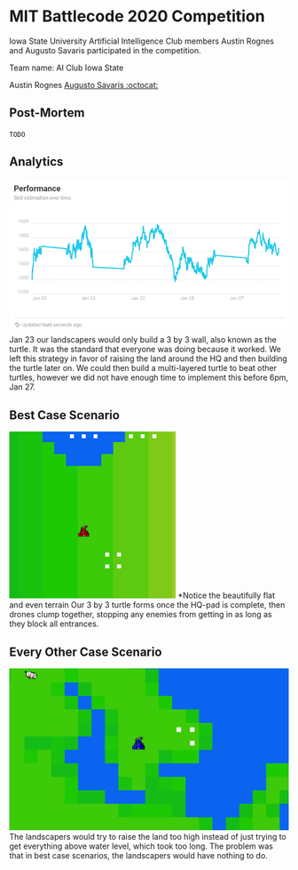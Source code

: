 # MIT Battlecode 2020 Competition
Iowa State University Artificial Intelligence Club members Austin Rognes and Augusto Savaris participated in the competition.

Team name: AI Club Iowa State

Austin Rognes
[Augusto Savaris :octocat:](https://github.com/augusto-menezes-savaris)

## Post-Mortem
    TODO

## Analytics
![Points over time analytic](Annotation0.png)
Jan 23 our landscapers would only build a 3 by 3 wall, also known as the turtle. It was the standard that everyone was doing because it worked. We left this strategy in favor of raising the land around the HQ and then building the turtle later on. We could then build a multi-layered turtle to beat other turtles, however we did not have enough time to implement this before 6pm, Jan 27.


## Best Case Scenario
![Best case gif](BestCase.gif)
*Notice the beautifully flat and even terrain
Our 3 by 3 turtle forms once the HQ-pad is complete, then drones clump together, stopping any enemies from getting in as long as they block all entrances.

## Every Other Case Scenario
![Failure gif](Failure.gif)
The landscapers would try to raise the land too high instead of just trying to get everything above water level, which took too long. The problem was that in best case scenarios, the landscapers would have nothing to do.
